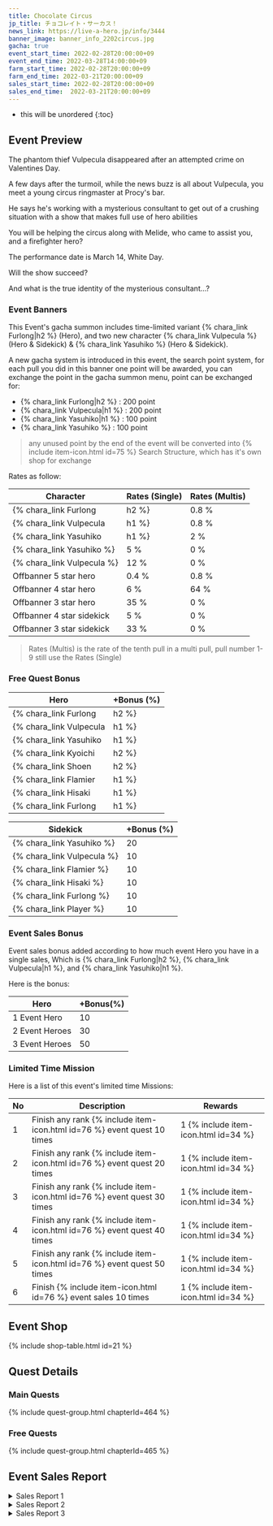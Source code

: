 ```yaml
---
title: Chocolate Circus
jp_title: チョコレイト・サーカス！
news_link: https://live-a-hero.jp/info/3444
banner_image: banner_info_2202circus.jpg
gacha: true
event_start_time: 2022-02-28T20:00:00+09
event_end_time: 2022-03-28T14:00:00+09
farm_start_time: 2022-02-28T20:00:00+09
farm_end_time: 2022-03-21T20:00:00+09
sales_start_time: 2022-02-28T20:00:00+09
sales_end_time:  2022-03-21T20:00:00+09
---
```


* this will be unordered
{:toc}

## Event Preview

The phantom thief Vulpecula  disappeared after an attempted crime on Valentines Day. 

A few days after the turmoil, while the news buzz is all about Vulpecula, you meet a young circus ringmaster at Procy's bar. 

He says he's working with a mysterious consultant to get out of a crushing situation with a show that makes full use of  hero abilities

You will be helping the circus along with Melide, who came to assist you, and a firefighter hero?

The performance date is March 14, White Day.

Will the  show succeed?

And what is the true identity of the mysterious consultant...?

### Event Banners

This Event's gacha summon includes time-limited variant {% chara_link Furlong|h2 %} (Hero), and two new character {% chara_link Vulpecula %} (Hero & Sidekick) & {% chara_link Yasuhiko %} (Hero & Sidekick).

A new gacha system is introduced in this event, the search point system, for each pull you did in this banner one point will be awarded, you can exchange the point in the gacha summon menu, point can be exchanged for:

- {% chara_link Furlong|h2 %} : 200 point
- {% chara_link Vulpecula|h1 %} : 200 point
- {% chara_link Yasuhiko|h1 %} : 100 point
- {% chara_link Yasuhiko %} : 100 point

> any unused point by the end of the event will be converted into {% include item-icon.html id=75 %} Search Structure, which has it's own shop for exchange

Rates as follow:

| Character                                                | Rates (Single) | Rates (Multis) |
|----------------------------------------------------------|----------------|----------------|
| {% chara_link Furlong|h2 %}                               | 0.8 %            | 1.6 %            |
| {% chara_link Vulpecula|h1 %}                              | 0.8 %             | 1.6 %             |
| {% chara_link Yasuhiko|h1 %}                                | 2 %              | 32 %             |
| {% chara_link Yasuhiko %}                                   | 5 %             | 0 %             |
| {% chara_link Vulpecula %}                                   | 12 %             | 0 %             |
| Offbanner 5 star hero                                    | 0.4 %            | 0.8 %            |
| Offbanner 4 star hero                                    | 6 %              | 64 %             |
| Offbanner 3 star hero                                    | 35 %             | 0 %              |
| Offbanner 4 star sidekick                                | 5 %              | 0 %              |
| Offbanner 3 star sidekick                                | 33 %             | 0 %              |

>Rates (Multis) is the rate of the tenth pull in a multi pull, pull number 1-9 still use the Rates (Single)

### Free Quest Bonus

| Hero | +Bonus (%)|
|------------|--------------|
| {% chara_link Furlong|h2 %} | 40 |
| {% chara_link Vulpecula|h1 %}  | 40 |
| {% chara_link Yasuhiko|h1 %}  | 30 |
| {% chara_link Kyoichi|h2 %} | 20 |
| {% chara_link Shoen|h2 %}  | 10 |
| {% chara_link Flamier|h1 %}  | 10 |
| {% chara_link Hisaki|h1 %} | 10 | 
| {% chara_link Furlong|h1 %} | 10 |

| Sidekick | +Bonus (%) |
|-------------|---------------|
| {% chara_link Yasuhiko %} | 20 | 
| {% chara_link Vulpecula %}  | 10 | 
| {% chara_link Flamier %}  | 10 | 
| {% chara_link Hisaki %} | 10 | 
| {% chara_link Furlong %} | 10 | 
| {% chara_link Player %} | 10 | 

### Event Sales Bonus

Event sales bonus added according to how much event Hero you have in a single sales, Which is
{% chara_link Furlong|h2 %}, {% chara_link Vulpecula|h1 %}, and {% chara_link Yasuhiko|h1 %}. 

Here is the bonus:

| Hero   | +Bonus(%) |
|--------|-----------|
| 1 Event Hero   |     10    |
| 2 Event Heroes |     30    |
| 3 Event Heroes |     50    |

### Limited Time Mission

Here is a list of this event's limited time Missions:

| No  | Description      | Rewards      |
|----|-----------------------------------------------------------|----------------|
| 1  | Finish any rank {% include item-icon.html id=76 %} event quest 10 times | 1 {% include item-icon.html id=34 %}    |
| 2  | Finish any rank {% include item-icon.html id=76 %} event quest 20 times | 1 {% include item-icon.html id=34 %}    |
| 3  | Finish any rank {% include item-icon.html id=76 %} event quest 30 times | 1 {% include item-icon.html id=34 %}    |
| 4  | Finish any rank {% include item-icon.html id=76 %} event quest 40 times | 1 {% include item-icon.html id=34 %}    |
| 5  | Finish any rank {% include item-icon.html id=76 %} event quest 50 times | 1 {% include item-icon.html id=34 %}    |
| 6  | Finish {% include item-icon.html id=76 %} event sales 10 times | 1 {% include item-icon.html id=34 %}    |

## Event Shop

{% include shop-table.html id=21 %}

## Quest Details

### Main Quests

{% include quest-group.html chapterId=464 %}

### Free Quests

{% include quest-group.html chapterId=465 %}

## Event Sales Report

<details><summary>Sales Report 1</summary>
<p>サーカスで飼育している猛獣にエサをやることになった <code>character0</code> 。<br>以前近寄った際に思いきり吼えられたこともあり、<br>また威嚇されるのではないかという不安が拭いきれない。<br><br>近づくと、やはり少し警戒した様子を見せる猛獣。<br>目が合った瞬間、 <code>character0</code> は思わず目をつぶってしまう。<br><br>すると、猛獣は警戒心を解いたかのように大人しくなる。<br>敵意がない事を示せたようだ。<br><br>エサを食べる猛獣を見つつ、ふとそのふかふかの<br>獣毛に触ってみたい気持ちが芽生える <code>character0</code> 。<br> <code>character0</code> が手を伸ばし、首筋を撫でると、<br>猛獣はうっとりした顔でこちらを見てくる。<br>思う存分触っていると、気持ちいいのか、<br>猛獣は微睡み、そのまま寝てしまった……。<br><br>以降、妙に猛獣に懐かれてしまった <code>character0</code> 。<br>今度猛獣と一緒にショーをやってみないかと言われたが、<br>返答に悩んでいるようだ……。
</p>
</details>

<details><summary>Sales Report 2</summary>
<p>コンビを組んで芸の練習をすることになった <code>character0</code> と <code>character1</code> 。<br> <code>character0</code> が投げたボールを <code>character1</code> がキャッチし、<br> <code>character1</code> はそのボールでジャグリングするというもの。<br><br>しかし、 <code>character1</code> はうまくボールをキャッチできず、<br>ジャグリングはなかなか成功しない。<br>最初のうちは <code>character0</code> の投げ方に注文をつけたりしていた<br> <code>character1</code> だったが、失敗を繰り返すうちにだんだんと<br>自信を無くしていき、落ち込んでしまう。<br><br>見かねた <code>character0</code> が <code>character1</code> と交代。<br>やってみると、なんと一発で成功。<br><br> <code>character0</code> にコツを教わった上で <code>character1</code> が<br>再度チャレンジすると、今度は<br>数度のトライで成功、本番のショーでも<br>一発で成功をおさめることが出来た。<br><br>その後、暫くの間 <code>character1</code> が <code>character0</code> を呼ぶとき、<br>「師匠」という敬称をつけていたという。
</p>
</details>

<details><summary>Sales Report 3</summary>
<p>興行の宣伝の為、街に赴いた面々。<br> <code>character0</code> は真っ当にチラシを手渡ししようと試みるが、<br>道行く人々はなかなか受け取ってくれない。<br><br> <code>character1</code> は一芸を披露しながら配ってみては<br>どうかと提案。 <code>character2</code> は乗り気だったが、<br> <code>character3</code> は消極的だった。<br><br>もう受け取ってもらえるなら何でもやると<br>半ばヤケな <code>character0</code> は提案に乗り、<br> <code>character1</code> の提案に乗る。<br><br> <code>character0</code> はジャグリングしながら一輪車に乗り、<br> <code>character1</code> は皿回し、 <code>character2</code> は火を噴くパフォーマンス。<br>案の定人々は足を止め、大いに拍手を送り、<br>沢山のチラシを配ることが出来た。<br><br>しかし、その後事前に申請をせずに往来で<br>芸を披露したことで、所轄の警察官にお説教を<br>もらってしまった。<br><br> <code>character3</code> は一人だけ参加してないのに説教されたため、<br>釈然としない顔をしていた。
</p>
</details>
